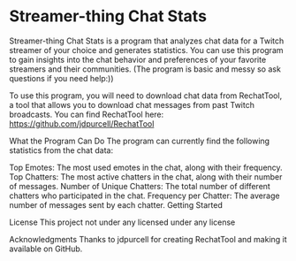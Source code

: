 # Streamer-thing Chat Stats
Streamer-thing Chat Stats is a program that analyzes chat data for a Twitch streamer of your choice and generates statistics. You can use this program to gain insights into the chat behavior and preferences of your favorite streamers and their communities. (The program is basic and messy so ask questions if you need help:))

To use this program, you will need to download chat data from RechatTool, a tool that allows you to download chat messages from past Twitch broadcasts. 
You can find RechatTool here: https://github.com/jdpurcell/RechatTool

What the Program Can Do
The program can currently find the following statistics from the chat data:

Top Emotes: The most used emotes in the chat, along with their frequency.
Top Chatters: The most active chatters in the chat, along with their number of messages.
Number of Unique Chatters: The total number of different chatters who participated in the chat.
Frequency per Chatter: The average number of messages sent by each chatter.
Getting Started


License
This project not under any licensed under any license

Acknowledgments
Thanks to jdpurcell for creating RechatTool and making it available on GitHub.
